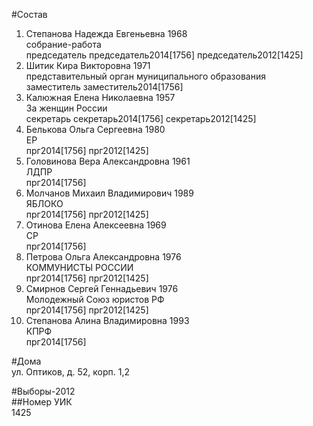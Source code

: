 #Состав  
1. Степанова Надежда Евгеньевна 1968  
    собрание-работа  
    председатель председатель2014[1756] председатель2012[1425]  
2. Шитик Кира Викторовна 1971  
    представительный орган муниципального образования  
    заместитель заместитель2014[1756]  
3. Калюжная Елена Николаевна 1957  
    За женщин России  
    секретарь секретарь2014[1756] секретарь2012[1425]  
4. Белькова Ольга Сергеевна 1980  
    ЕР  
    прг2014[1756] прг2012[1425]  
5. Головинова Вера Александровна 1961  
    ЛДПР  
    прг2014[1756]  
6. Молчанов Михаил Владимирович 1989  
    ЯБЛОКО  
    прг2014[1756] прг2012[1425]  
7. Отинова Елена Алексеевна 1969  
    СР  
    прг2014[1756]  
8. Петрова Ольга Александровна 1976  
    КОММУНИСТЫ РОССИИ  
    прг2014[1756] прг2012[1425]  
9. Смирнов Сергей Геннадьевич 1976  
    Молодежный Союз юристов РФ  
    прг2014[1756] прг2012[1425]  
10. Степанова Алина Владимировна 1993  
    КПРФ  
    прг2014[1756]  
  
#Дома  
ул. Оптиков,  д. 52, корп. 1,2  
  
#Выборы-2012  
##Номер УИК  
1425  
